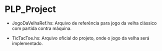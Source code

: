 # PLP_Project

- JogoDaVelhaRef.hs: Arquivo de referência para jogo da velha 
                     clássico com partida contra máquina.

- TicTacToe.hs: Arquivo oficial do projeto, onde o jogo da 
                velha será implementado.